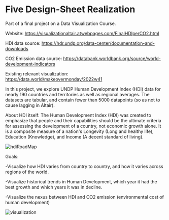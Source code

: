 # Five Design-Sheet Realization
Part of a final project on a Data Visualization Course.

Website: https://visualizationaltair.atwebpages.com/FinalHDIperCO2.html

HDI data source: https://hdr.undp.org/data-center/documentation-and-downloads

CO2 Emission data source: https://databank.worldbank.org/source/world-development-indicators

Existing relevant visualization: https://data.world/makeovermonday/2022w41

In this project, we explore UNDP Human Development Index (HDI) data for nearly 190 countries and territories as well as regional averages.
The datasets are tabular, and contain fewer than 5000 datapoints (so as not to cause lagging in Altair).

About HDI itself:
The Human Development Index (HDI) was created to emphasize that people and their capabilities should be the ultimate criteria for assessing the development of a country, not economic growth alone.
It is a composite measure of a nation's Longevity (Long and healthy life), Education (Knowledge), and Income (A decent standard of living).

![hdiRoadMap](https://user-images.githubusercontent.com/70742141/200725050-7f3555b6-b0f0-4f8e-b191-c7720a5ff7ce.png)

Goals:

-Visualize how HDI varies from country to country, and how it varies across regions of the world.

-Visualize historical trends in Human Development, which year it had the best growth and which years it was in decline.

-Visualize the nexus between HDI and CO2 emission (environmental cost of human development)



![visualization](https://user-images.githubusercontent.com/70742141/200725083-5fa8e871-dc0a-47ec-8551-638f723c7a8a.png)
